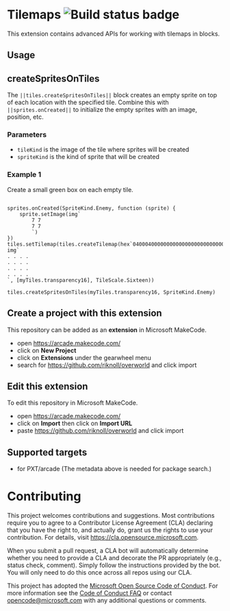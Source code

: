 # Tilemaps ![Build status badge](https://github.com/riknoll/overworld/workflows/MakeCode/badge.svg)

This extension contains advanced APIs for working with tilemaps in blocks.

## Usage

## createSpritesOnTiles

The ``||tiles.createSpritesOnTiles||`` block creates an empty sprite on top of each location with the specified tile. Combine this with ``||sprites.onCreated||`` to initialize the empty sprites with an image, position, etc.

### Parameters

* `tileKind` is the image of the tile where sprites will be created
* `spriteKind` is the kind of sprite that will be created

### Example 1

Create a small green box on each empty tile.

```blocks

sprites.onCreated(SpriteKind.Enemy, function (sprite) {
    sprite.setImage(img`
        7 7 
        7 7 
        `)
})
tiles.setTilemap(tiles.createTilemap(hex`0400040000000000000000000000000000000000`, img`
. . . . 
. . . . 
. . . . 
. . . . 
`, [myTiles.transparency16], TileScale.Sixteen))

tiles.createSpritesOnTiles(myTiles.transparency16, SpriteKind.Enemy)

```

## Create a project with this extension

This repository can be added as an **extension** in Microsoft MakeCode.

* open https://arcade.makecode.com/
* click on **New Project**
* click on **Extensions** under the gearwheel menu
* search for https://github.com/riknoll/overworld and click import

## Edit this extension

To edit this repository in Microsoft MakeCode.

* open https://arcade.makecode.com/
* click on **Import** then click on **Import URL**
* paste https://github.com/riknoll/overworld and click import

## Supported targets

* for PXT/arcade
(The metadata above is needed for package search.)

# Contributing

This project welcomes contributions and suggestions.  Most contributions require you to agree to a
Contributor License Agreement (CLA) declaring that you have the right to, and actually do, grant us
the rights to use your contribution. For details, visit https://cla.opensource.microsoft.com.

When you submit a pull request, a CLA bot will automatically determine whether you need to provide
a CLA and decorate the PR appropriately (e.g., status check, comment). Simply follow the instructions
provided by the bot. You will only need to do this once across all repos using our CLA.

This project has adopted the [Microsoft Open Source Code of Conduct](https://opensource.microsoft.com/codeofconduct/).
For more information see the [Code of Conduct FAQ](https://opensource.microsoft.com/codeofconduct/faq/) or
contact [opencode@microsoft.com](mailto:opencode@microsoft.com) with any additional questions or comments.
